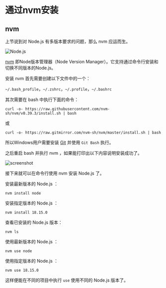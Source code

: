 # 通过nvm安装

## nvm

上节说到对 Node.js 有多版本要求的问题，那么 nvm 应运而生。

![Node.js](https://live.staticflickr.com/65535/52767790633_4341c827d0_z.jpg)

[nvm](https://github.com/nvm-sh/nvm) 即Node版本管理器（Node Version Manager）。它支持通过命令行安装和切换不同版本的Node.js。

安装 nvm 首先需要创建以下文件中的一个：

`~/.bash_profile`，`~/.zshrc`，`~/.profile`，`~/.bashrc`

其次需要在 bash 中执行下面的命令：

```shell
curl -o- https://raw.githubusercontent.com/nvm-sh/nvm/v0.39.3/install.sh | bash
```

或

```shell
curl -o- https://raw.gitmirror.com/nvm-sh/nvm/master/install.sh | bash
```

所以Windows用户需要安装 [Git](https://git-scm.com/downloads) 并使用 `Git Bash` 执行。

之后重启 bash 并执行 nvm ，如果能打印出以下内容说明安装成功了。

![screenshot](https://live.staticflickr.com/65535/52765833306_60ccb1ba07_b.jpg)

接下来就可以在命令行使用 nvm 安装 Node.js 了。

安装最新版本的 Node.js ：

```shell
nvm install node
```

安装指定版本的 Node.js ：

```shell
nvm install 18.15.0
```

查看已安装的 Node.js 版本：

```shell
nvm ls
```

使用最新版本的 Node.js ：

```shell
nvm use node
```

使用指定版本的 Node.js ：

```shell
nvm use 18.15.0
```

这样便能在不同的项目中执行 `use` 使用不同的 Node.js 版本了。
